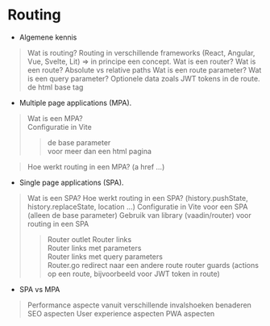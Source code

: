 # Routing

- Algemene kennis
> Wat is routing?
> Routing in verschillende frameworks (React, Angular, Vue, Svelte, Lit) => in principe een concept.
> Wat is een router?
> Wat is een route?
> Absolute vs relative paths
> Wat is een route parameter?
> Wat is een query parameter?
> Optionele data zoals JWT tokens in de route.
> de html base tag

- Multiple page applications (MPA).

> Wat is een MPA?  
> Configuratie in Vite 
>> de base parameter  
>> voor meer dan een html pagina  

> Hoe werkt routing in een MPA? (a href ...)

- Single page applications (SPA).

> Wat is een SPA?
> Hoe werkt routing in een SPA? (history.pushState, history.replaceState, location ...)
> Configuratie in Vite voor een SPA (alleen de base parameter)
> Gebruik van library (vaadin/router) voor routing in een SPA
>> Router outlet
>> Router links  
>> Router links met parameters  
>> Router links met query parameters  
>> Router.go
>> redirect naar een andere route
>> router guards (actions op een route, bijvoorbeeld voor JWT token in route)

- SPA vs MPA
> Performance aspecte vanuit verschillende invalshoeken benaderen
> SEO aspecten
> User experience aspecten
> PWA aspecten
